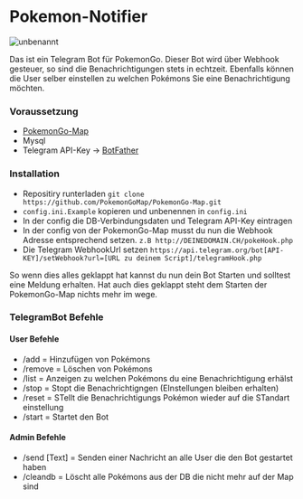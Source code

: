 # Pokemon-Notifier
![unbenannt](https://cloud.githubusercontent.com/assets/15847494/18051339/16b9e64a-6df4-11e6-9fe5-f93545232da7.JPG)

Das ist ein Telegram Bot für PokemonGo.
Dieser Bot wird über Webhook gesteuer, so sind die Benachrichtigungen stets in echtzeit.
Ebenfalls können die User selber einstellen zu welchen Pokémons Sie eine Benachrichtigung möchten.

### Voraussetzung
- [PokemonGo-Map](https://github.com/PokemonGoMap/PokemonGo-Map)
- Mysql
- Telegram API-Key -> [BotFather](https://telegram.me/botfather)


### Installation
- Repositiry runterladen ```git clone https://github.com/PokemonGoMap/PokemonGo-Map.git```
- ```config.ini.Example``` kopieren und unbenennen in ```config.ini```
- In der config die DB-Verbindungsdaten und Telegram API-Key eintragen
- In der config von der PokemonGo-Map musst du nun die Webhook Adresse entsprechend setzen. 
```z.B http://DEINEDOMAIN.CH/pokeHook.php```
- Die Telegram WebhookUrl setzen
```https://api.telegram.org/bot[API-KEY]/setWebhook?url=[URL zu deinem Script]/telegramHook.php```

So wenn dies alles geklappt hat kannst du nun dein Bot Starten und solltest eine Meldung erhalten.
Hat auch dies geklappt steht dem Starten der PokemonGo-Map nichts mehr im wege.


### TelegramBot Befehle
#### User Befehle
- /add = Hinzufügen von Pokémons
- /remove = Löschen von Pokémons
- /list = Anzeigen zu welchen Pokémons du eine Benachrichtigung erhälst
- /stop = Stopt die Benachrichtigngen (EInstellungen bleiben erhalten)
- /reset = STellt die Benachrichtigungs Pokémon wieder auf die STandart einstellung
- /start = Startet den Bot

#### Admin Befehle
- /send [Text] = Senden einer Nachricht an alle User die den Bot gestartet haben
- /cleandb = Löscht alle Pokémons aus der DB die nicht mehr auf der Map sind